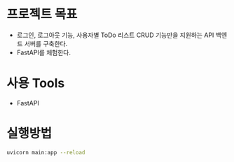 # 프로젝트 목표
- 로그인, 로그아웃 기능, 사용자별 ToDo 리스트 CRUD 기능만을 지원하는 API 백엔드 서버를 구축한다.
- FastAPI를 체험한다.
# 사용 Tools
- FastAPI
# 실행방법
```bash
uvicorn main:app --reload
```